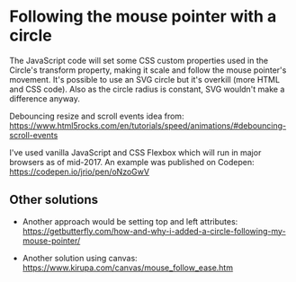 # Following the mouse pointer with a circle
The JavaScript code will set some CSS custom properties used in the Circle's transform property, making it scale and follow the mouse pointer's movement.
It's possible to use an SVG circle but it's overkill (more HTML and CSS code). Also as the circle radius is constant, SVG wouldn't make a difference anyway.

Debouncing resize and scroll events idea from:
https://www.html5rocks.com/en/tutorials/speed/animations/#debouncing-scroll-events

I've used vanilla JavaScript and CSS Flexbox which will run in major browsers as of mid-2017. An example was published on Codepen:
https://codepen.io/jrio/pen/oNzoGwV

## Other solutions
- Another approach would be setting top and left attributes:
https://getbutterfly.com/how-and-why-i-added-a-circle-following-my-mouse-pointer/

- Another solution using canvas:
https://www.kirupa.com/canvas/mouse_follow_ease.htm
